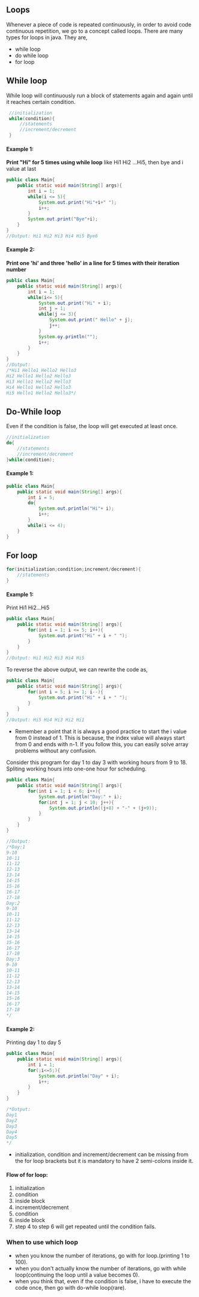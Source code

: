 ## Loops

Whenever a piece of code is repeated continuously, in order to avoid code continuous repetition, we go to a concept called loops. There are many types for loops in java. They are,
- while loop
- do while loop
- for loop
## While loop

 While loop will continuously run a block of statements again and again until it reaches certain condition.
```java
 //initialization
 while(condition){
	 //statements
	 //increment/decrement
 }
```

#### Example 1:
**Print "Hi" for 5 times using while loop**
like Hi1 Hi2 ...Hi5, then bye and i value at last

```java
public class Main{
	public static void main(String[] args){
		int i = 1;
		while(i <= 5){
			System.out.print("Hi"+i+" ");
			i++;
		}
		System.out.print("Bye"+i);
	}
}
//Output: Hi1 Hi2 Hi3 Hi4 Hi5 Bye6
```

#### Example 2:
**Print one 'hi' and three 'hello' in a line for 5 times with their iteration number**

```java
public class Main{
	public static void main(String[] args){
		int i = 1;
		while(i<= 5){
			System.out.print("Hi" + i);
			int j = 1;
			while(j <= 3){
				System.out.print(" Hello" + j);
				j++;
			}
			System.oy.println("");
			i++;
		}
	}
}
//Output:
/*Hi1 Hello1 Hello2 Hello3
Hi2 Hello1 Hello2 Hello3
Hi3 Hello1 Hello2 Hello3
Hi4 Hello1 Hello2 Hello3
Hi5 Hello1 Hello2 Hello3*/
```


## Do-While loop
Even if the condition is false, the loop will get executed at least once.
```java
//initialization
do{
	//statements
	//increment/decrement
}while(condition);
```
#### Example 1:

```java
public class Main{
	public static void main(String[] args){
		int i = 5;
		do{
			System.out.println("Hi"+ i);
			i++;
		}
		while(i <= 4);
	}
}
```

## For loop

```java
for(initialization;condition;increment/decrement){
	//statements
}
```

#### Example 1:
Print Hi1 Hi2...Hi5
```java
public class Main{
	public static void main(String[] args){
		for(int i = 1; i <= 5; i++){
			System.out.print("Hi" + i + " ");
		}
	}
}
//Output: Hi1 Hi2 Hi3 Hi4 Hi5
```

To reverse the above output, we can rewrite the code as, 

```java
public class Main{
	public static void main(String[] args){
		for(int i = 5; i >= 1; i--){
			System.out.print("Hi" + i + " ");
		}
	}
}
//Output: Hi5 Hi4 Hi3 Hi2 Hi1
```

- Remember a point that it is always a good practice to start the i value from 0 instead of 1. This is because, the index value will always start from 0 and ends with n-1. If you follow this, you can easily solve array problems without any confusion.

Consider this program for day 1 to day 3 with working hours from 9 to 18. Spliting working hours into one-one hour for scheduling.
```java
public class Main{
	public static void main(String[] args){
		for(int i = 1; i < 6; i++){
			System.out.println("Day:" + i);
			for(int j = 1; j < 10; j++){
				System.out.println((j+8) + "-" + (j+9));
			}
		}
	}
}

//Output:
/*Day:1
9-10
10-11
11-12
12-13
13-14
14-15
15-16
16-17
17-18
Day:2
9-10
10-11
11-12
12-13
13-14
14-15
15-16
16-17
17-18
Day:3
9-10
10-11
11-12
12-13
13-14
14-15
15-16
16-17
17-18
*/

```

#### Example 2:

Printing day 1 to day 5
```java
public class Main{
	public static void main(String[] args){
		int i = 1;
		for(;i<=5;){
			System.out.println("Day" + i);
			i++;
		}
	}
}

/*Output:
Day1
Day2
Day3
Day4
Day5
*/

```

- initialization, condition and increment/decrement can be missing from the for loop brackets but it is mandatory to have 2 semi-colons inside it.

#### Flow of for loop:
1. initialization
2. condition
3. inside block
4. increment/decrement
5. condition
6. inside block
7. step 4 to step 6 will get repeated until the condition fails.

### When to use which loop

- when you know the number of iterations, go with for loop.(printing 1 to 100).
- when you don't actually know the number of iterations, go with while loop(continuing the loop until a value becomes 0).
- when you think that, even if the condition is false, i have to execute the code once, then go with do-while loop(rare).

